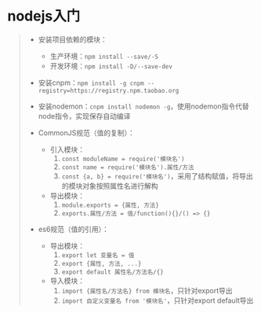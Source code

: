 # nodejs入门
>* 安装项目依赖的模块：
>   * 生产环境：```npm install --save/-S```
>   * 开发环境：```npm install -D/--save-dev```
>
>
>* 安装cnpm：```npm install -g cnpm --registry=https://registry.npm.taobao.org```
>
>
>* 安装nodemon：```cnpm install nodemon -g```，使用nodemon指令代替node指令，实现保存自动编译
>
>
>* CommonJS规范（值的复制）：
>   * 引入模块：
>       1. ```const moduleName = require('模块名')```
>       2. ```const name = require('模块名').属性/方法```
>       3. ```const {a, b} = require('模块名')```，采用了结构赋值，将导出的模块对象按照属性名进行解构
>   * 导出模块：
>       1. ```module.exports = {属性, 方法}```
>       2. ```exports.属性/方法 = 值/function(){}/() => {}```
>
>
>* es6规范（值的引用）：
>   * 导出模块：
>       1. ```export let 变量名 = 值```
>       2. ```export {属性, 方法, ...}```
>       3. ```export default 属性名/方法名/{}```
>   * 导入模块：
>       1. ```import {属性名/方法名} from 模块名```，只针对export导出
>       2. ```import 自定义变量名 from '模块名'```，只针对export default导出
>
>

